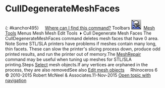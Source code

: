 ---
---


# CullDegenerateMeshFaces
{: #kanchor495}
 [![images/transparent.gif](images/transparent.gif)Where can I find this command?](javascript:void(0);) Toolbars
![images/culldegeneratemeshfaces.png](images/culldegeneratemeshfaces.png) [Mesh Tools](mesh-tools-toolbar.html) 
Menus
Mesh
Mesh Edit Tools![images/menuarrow.gif](images/menuarrow.gif)
Cull Degenerate Mesh Faces
The CullDegenerateMeshFaces command deletes mesh faces that have 0 area.
Note
Some STL/SLA printers have problems if meshes contain many long, thin facets. These can slow the printer's slicing process down, produce odd printed results, and run the printer out of memory.The [MeshRepair](meshrepair.html) command may be useful when tuning up meshes for STL/SLA printing.Steps
 [Select](select-objects.html) mesh objects.If any vertices are orphaned in the process, they are also removedSee also
 [Edit mesh objects](sak-meshtools.html) 
&#160;
&#160;
Rhinoceros 6 © 2010-2015 Robert McNeel &amp; Associates.11-Nov-2015
 [Open topic with navigation](culldegeneratemeshfaces.html) 

